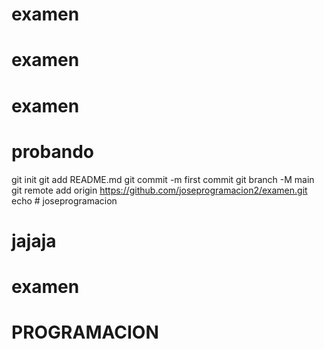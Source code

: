 # examen
# examen
# examen
# probando
git init
git add README.md
git commit -m first commit
git branch -M main
git remote add origin https://github.com/joseprogramacion2/examen.git
echo # joseprogramacion
# jajaja
# examen
# PROGRAMACION
